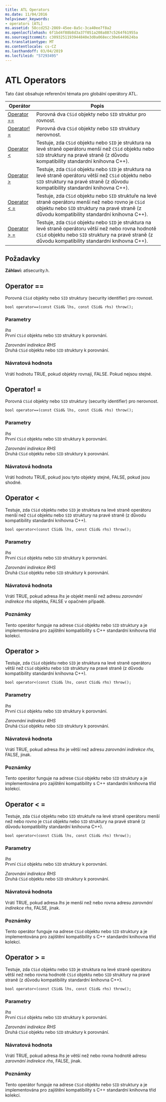 ```yaml
---
title: ATL Operators
ms.date: 11/04/2016
helpviewer_keywords:
- operators [ATL]
ms.assetid: 58ccd252-2869-45ee-8a5c-3ca40ee7f8a2
ms.openlocfilehash: 6f1bd4f88b8d3a37f051a208a887c5264f61955a
ms.sourcegitcommit: c3093251193944840e3d0a068ecc30e6449624ba
ms.translationtype: MT
ms.contentlocale: cs-CZ
ms.lasthandoff: 03/04/2019
ms.locfileid: "57293495"
---
```

# <a name="atl-operators"></a>ATL Operators

Tato část obsahuje referenční témata pro globální operátory ATL.

|Operátor|Popis|
|--------------|-----------------|
|[Operator ==](#operator_eq_eq)|Porovná dva `CSid` objekty nebo `SID` struktur pro rovnost.|
|[Operator! =](#operator_neq)|Porovná dva `CSid` objekty nebo `SID` struktury nerovnost.|
|[Operator <](#operator_lt)|Testuje, zda `CSid` objektu nebo `SID` je struktura na levé straně operátoru menší než `CSid` objektu nebo `SID` struktury na pravé straně (z důvodu kompatibility standardní knihovna C++).|
|[Operator >](#operator_gt)|Testuje, zda `CSid` objektu nebo `SID` je struktura na levé straně operátoru větší než `CSid` objektu nebo `SID` struktury na pravé straně (z důvodu kompatibility standardní knihovna C++).|
|[Operator < =](#operator_lt__eq)|Testuje, zda `CSid` objektu nebo `SID` struktuře na levé straně operátoru menší než nebo rovno je `CSid` objektu nebo `SID` struktury na pravé straně (z důvodu kompatibility standardní knihovna C++).|
|[Operator > =](#operator_gt__eq)|Testuje, zda `CSid` objektu nebo `SID` je struktura na levé straně operátoru větší než nebo rovna hodnotě `CSid` objektu nebo `SID` struktury na pravé straně (z důvodu kompatibility standardní knihovna C++).|

## <a name="requirements"></a>Požadavky

**Záhlaví:** atlsecurity.h.

##  <a name="operator_eq_eq"></a>  Operator ==

Porovná `CSid` objekty nebo `SID` struktury (security identifier) pro rovnost.

```
bool operator==(const CSid& lhs, const CSid& rhs) throw();
```

### <a name="parameters"></a>Parametry

*lhs*<br/>
První `CSid` objektu nebo `SID` struktury k porovnání.

*Zarovnání indirekce RHS*<br/>
Druhá `CSid` objektu nebo `SID` struktury k porovnání.

### <a name="return-value"></a>Návratová hodnota

Vrátí hodnotu TRUE, pokud objekty rovnají, FALSE. Pokud nejsou stejné.

##  <a name="operator_neq"></a>  Operator! =

Porovná `CSid` objekty nebo `SID` struktury (security identifier) pro nerovnost.

```
bool operator==(const CSid& lhs, const CSid& rhs) throw();
```

### <a name="parameters"></a>Parametry

*lhs*<br/>
První `CSid` objektu nebo `SID` struktury k porovnání.

*Zarovnání indirekce RHS*<br/>
Druhá `CSid` objektu nebo `SID` struktury k porovnání.

### <a name="return-value"></a>Návratová hodnota

Vrátí hodnotu TRUE, pokud jsou tyto objekty stejné, FALSE, pokud jsou shodné.

##  <a name="operator_lt"></a>  Operator <

Testuje, zda `CSid` objektu nebo `SID` je struktura na levé straně operátoru menší než `CSid` objektu nebo `SID` struktury na pravé straně (z důvodu kompatibility standardní knihovna C++).

```
bool operator<(const CSid& lhs, const CSid& rhs) throw();
```

### <a name="parameters"></a>Parametry

*lhs*<br/>
První `CSid` objektu nebo `SID` struktury k porovnání.

*Zarovnání indirekce RHS*<br/>
Druhá `CSid` objektu nebo `SID` struktury k porovnání.

### <a name="return-value"></a>Návratová hodnota

Vrátí TRUE, pokud adresa *lhs* je objekt menší než adresu *zarovnání indirekce rhs* objektu, FALSE v opačném případě.

### <a name="remarks"></a>Poznámky

Tento operátor funguje na adrese `CSid` objektu nebo `SID` struktury a je implementována pro zajištění kompatibility s C++ standardní knihovna tříd kolekcí.

##  <a name="operator_gt"></a>  Operator >

Testuje, zda `CSid` objektu nebo `SID` je struktura na levé straně operátoru větší než `CSid` objektu nebo `SID` struktury na pravé straně (z důvodu kompatibility standardní knihovna C++).

```
bool operator<(const CSid& lhs, const CSid& rhs) throw();
```

### <a name="parameters"></a>Parametry

*lhs*<br/>
První `CSid` objektu nebo `SID` struktury k porovnání.

*Zarovnání indirekce RHS*<br/>
Druhá `CSid` objektu nebo `SID` struktury k porovnání.

### <a name="return-value"></a>Návratová hodnota

Vrátí TRUE, pokud adresa *lhs* je větší než adresu *zarovnání indirekce rhs*, FALSE, jinak.

### <a name="remarks"></a>Poznámky

Tento operátor funguje na adrese `CSid` objektu nebo `SID` struktury a je implementována pro zajištění kompatibility s C++ standardní knihovna tříd kolekcí.

##  <a name="operator_lt__eq"></a>  Operator < =

Testuje, zda `CSid` objektu nebo `SID` struktuře na levé straně operátoru menší než nebo rovno je `CSid` objektu nebo `SID` struktury na pravé straně (z důvodu kompatibility standardní knihovna C++).

```
bool operator<(const CSid& lhs, const CSid& rhs) throw();
```

### <a name="parameters"></a>Parametry

*lhs*<br/>
První `CSid` objektu nebo `SID` struktury k porovnání.

*Zarovnání indirekce RHS*<br/>
Druhá `CSid` objektu nebo `SID` struktury k porovnání.

### <a name="return-value"></a>Návratová hodnota

Vrátí TRUE, pokud adresa *lhs* je menší než nebo rovna adresu *zarovnání indirekce rhs*, FALSE, jinak.

### <a name="remarks"></a>Poznámky

Tento operátor funguje na adrese `CSid` objektu nebo `SID` struktury a je implementována pro zajištění kompatibility s C++ standardní knihovna tříd kolekcí.

##  <a name="operator_gt__eq"></a>  Operator > =

Testuje, zda `CSid` objektu nebo `SID` je struktura na levé straně operátoru větší než nebo rovna hodnotě `CSid` objektu nebo `SID` struktury na pravé straně (z důvodu kompatibility standardní knihovna C++).

```
bool operator<(const CSid& lhs, const CSid& rhs) throw();
```

### <a name="parameters"></a>Parametry

*lhs*<br/>
První `CSid` objektu nebo `SID` struktury k porovnání.

*Zarovnání indirekce RHS*<br/>
Druhá `CSid` objektu nebo `SID` struktury k porovnání.

### <a name="return-value"></a>Návratová hodnota

Vrátí TRUE, pokud adresa *lhs* je větší než nebo rovna hodnotě adresu *zarovnání indirekce rhs*, FALSE, jinak.

### <a name="remarks"></a>Poznámky

Tento operátor funguje na adrese `CSid` objektu nebo `SID` struktury a je implementována pro zajištění kompatibility s C++ standardní knihovna tříd kolekcí.
